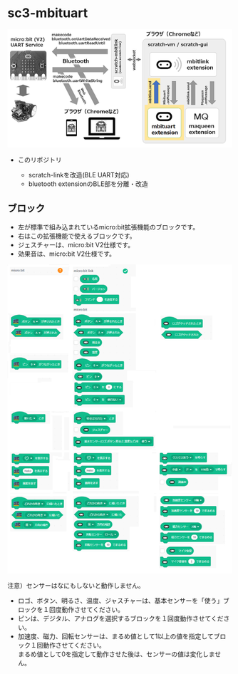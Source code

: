 # sc3-mbituart

![](images/mbituart.png)

- このリポジトリ

	- scratch-linkを改造(BLE UART対応)
	- bluetooth extensionのBLE部を分離・改造

## ブロック

- 左が標準で組み込まれているmicro:bit拡張機能のブロックです。
- 右はこの拡張機能で使えるブロックです。
- ジェスチャーは、micro:bit V2仕様です。
- 効果音は、micro:bit V2仕様です。

![](images/blocks-mbit.png)

注意）センサーはなにもしないと動作しません。

- ロゴ、ボタン、明るさ、温度、ジャスチャーは、基本センサーを「使う」ブロックを１回度動作させてください。
- ピンは、デジタル、アナログを選択するブロックを１回度動作させてください。
- 加速度、磁力、回転センサーは、まるめ値として1以上の値を指定してブロック１回動作させてください。<br>
まるめ値として0を指定して動作させた後は、センサーの値は変化しません。<br>


